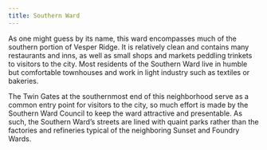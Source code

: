 ```yaml
---
title: Southern Ward
---
```


As one might guess by its name, this ward encompasses much of the southern portion of Vesper Ridge. It is relatively clean and contains many restaurants and inns, as well as small shops and markets peddling trinkets to visitors to the city. Most residents of the Southern Ward live in humble but comfortable townhouses and work in light industry such as textiles or bakeries.

The Twin Gates at the southernmost end of this neighborhood serve as a common entry point for visitors to the city, so much effort is made by the Southern Ward Council to keep the ward attractive and presentable. As such, the Southern Ward’s streets are lined with quaint parks rather than the factories and refineries typical of the neighboring Sunset and Foundry Wards.